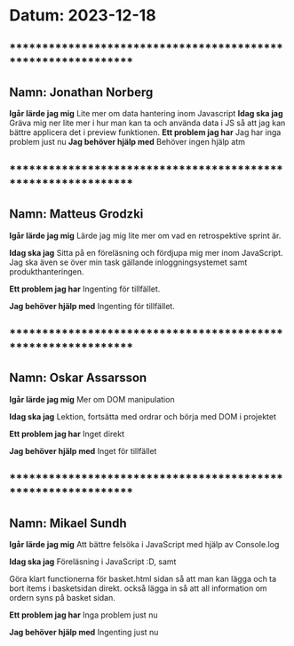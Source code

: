 # Datum: 2023-12-18

## ************************************************************* ##
## Namn: Jonathan Norberg
**Igår lärde jag mig** 
Lite mer om data hantering inom Javascript
**Idag ska jag** 
Gräva mig ner lite mer i hur man kan ta och använda data i JS så att jag kan bättre applicera det i preview funktionen.
**Ett problem jag har** 
Jag har inga problem just nu
**Jag behöver hjälp med** 
Behöver ingen hjälp atm    

## ************************************************************* ##
## Namn: Matteus Grodzki
**Igår lärde jag mig**
 Lärde jag mig lite mer om vad en retrospektive sprint är.

**Idag ska jag** 
Sitta på en föreläsning och fördjupa mig mer inom JavaScript. Jag ska även se över min task gällande inloggningsystemet samt produkthanteringen.

**Ett problem jag har** 
Ingenting för tillfället.

**Jag behöver hjälp med** 
Ingenting för tillfället.

## ************************************************************* ##
## Namn: Oskar Assarsson
**Igår lärde jag mig**
Mer om DOM manipulation

**Idag ska jag** 
Lektion, fortsätta med ordrar och börja med DOM i projektet

**Ett problem jag har** 
Inget direkt

**Jag behöver hjälp med** 
Inget för tillfället


## ************************************************************* ##
## Namn: Mikael Sundh
**Igår lärde jag mig** 
Att bättre felsöka i JavaScript med hjälp av Console.log

**Idag ska jag** 
Föreläsning i JavaScript :D, samt

Göra klart functionerna för basket.html sidan så att man kan lägga och ta bort items i basketsidan direkt.
också lägga in så att all information om ordern syns på basket sidan.

**Ett problem jag har** 
Inga problem just nu

**Jag behöver hjälp med** 
Ingenting just nu